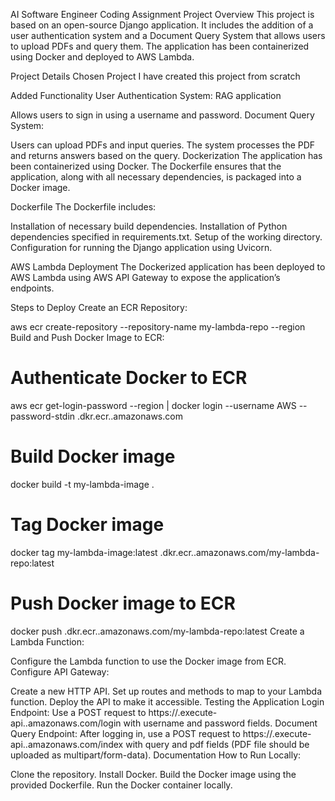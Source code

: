 AI Software Engineer Coding Assignment
Project Overview
This project is based on an open-source Django application. It includes the addition of a user authentication system and a Document Query System that allows users to upload PDFs and query them. The application has been containerized using Docker and deployed to AWS Lambda.

Project Details
Chosen Project
I have created this project from scratch 

Added Functionality
User Authentication System:
RAG application

Allows users to sign in using a username and password.
Document Query System:

Users can upload PDFs and input queries.
The system processes the PDF and returns answers based on the query.
Dockerization
The application has been containerized using Docker. The Dockerfile ensures that the application, along with all necessary dependencies, is packaged into a Docker image.

Dockerfile
The Dockerfile includes:

Installation of necessary build dependencies.
Installation of Python dependencies specified in requirements.txt.
Setup of the working directory.
Configuration for running the Django application using Uvicorn.


AWS Lambda Deployment
The Dockerized application has been deployed to AWS Lambda using AWS API Gateway to expose the application’s endpoints.

Steps to Deploy
Create an ECR Repository:

aws ecr create-repository --repository-name my-lambda-repo --region <your-region>
Build and Push Docker Image to ECR:

# Authenticate Docker to ECR
aws ecr get-login-password --region <your-region> | docker login --username AWS --password-stdin <account-id>.dkr.ecr.<your-region>.amazonaws.com

# Build Docker image
docker build -t my-lambda-image .

# Tag Docker image
docker tag my-lambda-image:latest <account-id>.dkr.ecr.<your-region>.amazonaws.com/my-lambda-repo:latest

# Push Docker image to ECR
docker push <account-id>.dkr.ecr.<your-region>.amazonaws.com/my-lambda-repo:latest
Create a Lambda Function:

Configure the Lambda function to use the Docker image from ECR.
Configure API Gateway:

Create a new HTTP API.
Set up routes and methods to map to your Lambda function.
Deploy the API to make it accessible.
Testing the Application
Login Endpoint: Use a POST request to https://<api-id>.execute-api.<your-region>.amazonaws.com/login with username and password fields.
Document Query Endpoint: After logging in, use a POST request to https://<api-id>.execute-api.<your-region>.amazonaws.com/index with query and pdf fields (PDF file should be uploaded as multipart/form-data).
Documentation
How to Run Locally:

Clone the repository.
Install Docker.
Build the Docker image using the provided Dockerfile.
Run the Docker container locally.
